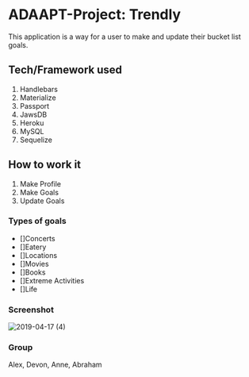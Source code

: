 # ADAAPT-Project: Trendly
This application is a way for a user to make and update their bucket list goals.

## Tech/Framework used
1. Handlebars
2. Materialize
3. Passport
4. JawsDB
5. Heroku
6. MySQL
7. Sequelize


## How to work it

1. Make Profile
2. Make Goals
3. Update Goals

### Types of goals

- []Concerts
- []Eatery
- []Locations
- []Movies
- []Books
- []Extreme Activities
- []Life

### Screenshot
![2019-04-17 (4)](https://user-images.githubusercontent.com/46547200/56295057-27f57900-60fa-11e9-9856-4093eb504c33.png)



### Group
Alex, Devon, Anne, Abraham
